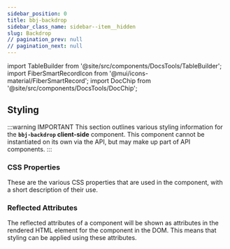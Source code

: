 ```yaml
---
sidebar_position: 0
title: bbj-backdrop
sidebar_class_name: sidebar--item__hidden
slug: Backdrop
// pagination_prev: null
// pagination_next: null
---
```


import TableBuilder from '@site/src/components/DocsTools/TableBuilder';
import FiberSmartRecordIcon from '@mui/icons-material/FiberSmartRecord';
import DocChip from '@site/src/components/DocsTools/DocChip';

<DocChip tooltipText="This component will render with a shadow DOM, an API built into the browser that facilitates encapsulation." label="Shadow" target="_blank" clickable={false} iconName='shadow' />

<DocChip tooltipText="The name of the web component that will render in the DOM." label="bbj-backdrop" clickable={false} iconName='code'/>

## Styling

:::warning IMPORTANT
This section outlines various styling information for the **`bbj-backdrop` client-side** component. This component cannot be instantiated on its own via the API, but may make up part of API components.
:::



### CSS Properties

  These are the various CSS properties that are used in the component, with a short description of their use.
  
  <TableBuilder tag='bbj-backdrop' table="properties"/>

### Reflected Attributes

  The reflected attributes of a component will be shown as attributes in the rendered HTML element for the component in the DOM. This means that styling can be applied using these attributes.
  
  <TableBuilder tag='bbj-backdrop' table="reflects"/>


